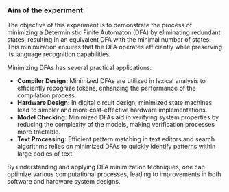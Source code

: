 <h3>Aim of the experiment</h3>
<p>The objective of this experiment is to demonstrate the process of minimizing a Deterministic Finite Automaton (DFA) by eliminating redundant states, resulting in an equivalent DFA with the minimal number of states. This minimization ensures that the DFA operates efficiently while preserving its language recognition capabilities.</p>

<p>Minimizing DFAs has several practical applications:</p>
<ul>
  <li><strong>Compiler Design:</strong> Minimized DFAs are utilized in lexical analysis to efficiently recognize tokens, enhancing the performance of the compilation process.</li>
  <li><strong>Hardware Design:</strong> In digital circuit design, minimized state machines lead to simpler and more cost-effective hardware implementations.</li>
  <li><strong>Model Checking:</strong> Minimized DFAs aid in verifying system properties by reducing the complexity of the models, making verification processes more tractable.</li>
  <li><strong>Text Processing:</strong> Efficient pattern matching in text editors and search algorithms relies on minimized DFAs to quickly identify patterns within large bodies of text.</li>
</ul>
<p>By understanding and applying DFA minimization techniques, one can optimize various computational processes, leading to improvements in both software and hardware system designs.</p>


